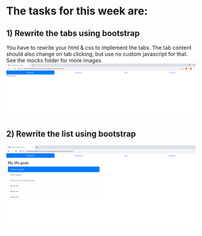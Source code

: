 # The tasks for this week are:
## 1) Rewrite the tabs using bootstrap
You have to rewrite your html & css to implement the tabs. The tab content should also change on tab clicking, but use no custom javascript for that. See the mocks folder for more images.
![bootstrap tabs](https://github.com/Ranapop/web-course/blob/master/images/mocks/week2/tabs.png)
## 2) Rewrite the list using bootstrap
![bootstrap tabs](https://github.com/Ranapop/web-course/blob/master/images/mocks/week2/tabs_list.png)

